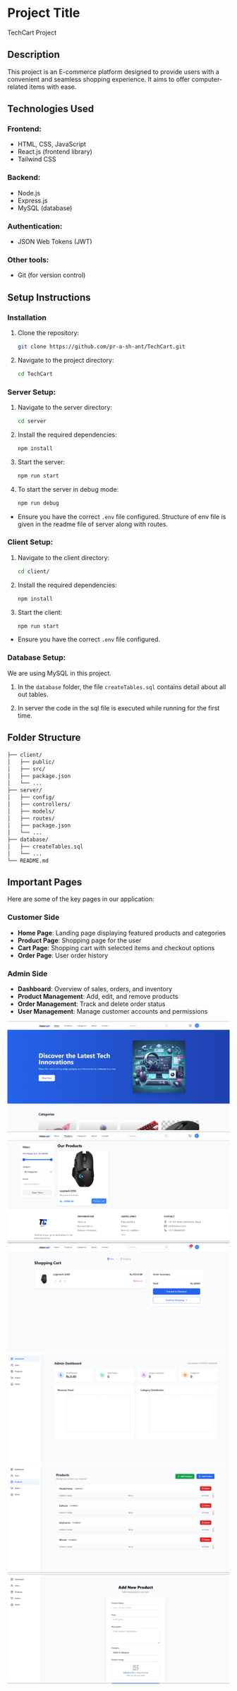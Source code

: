 # Project Title

TechCart Project

## Description

This project is an E-commerce platform designed to provide users with a convenient and seamless shopping experience. It aims to offer computer-related items with ease.

## Technologies Used

### Frontend:

- HTML, CSS, JavaScript
- React.js (frontend library)
- Tailwind CSS

### Backend:

- Node.js
- Express.js
- MySQL (database)

### Authentication:

- JSON Web Tokens (JWT)

### Other tools:

- Git (for version control)

## Setup Instructions

### Installation

1. Clone the repository:

   ```bash
   git clone https://github.com/pr-a-sh-ant/TechCart.git
   ```

2. Navigate to the project directory:
   ```bash
   cd TechCart
   ```

### Server Setup:

1. Navigate to the server directory:

   ```sh
   cd server
   ```

2. Install the required dependencies:

   ```sh
   npm install
   ```

3. Start the server:

   ```sh
   npm run start
   ```

4. To start the server in debug mode:
   ```sh
   npm run debug
   ```

- Ensure you have the correct `.env` file configured. Structure of env file is given in the readme file of server along with routes.

### Client Setup:

1. Navigate to the client directory:

   ```sh
   cd client/
   ```

2. Install the required dependencies:

   ```sh
   npm install
   ```

3. Start the client:
   ```sh
   npm run start
   ```

- Ensure you have the correct `.env` file configured.

### Database Setup:

We are using MySQL in this project.

1. In the `database` folder, the file `createTables.sql` contains detail about all out tables.

2. In server the code in the sql file is executed while running for the first time.

## Folder Structure

```
├── client/
│   ├── public/
│   ├── src/
│   ├── package.json
│   └── ...
├── server/
│   ├── config/
│   ├── controllers/
│   ├── models/
│   ├── routes/
│   ├── package.json
│   └── ...
├── database/
│   ├── createTables.sql
│   └── ...
└── README.md
```

## Important Pages

Here are some of the key pages in our application:

### Customer Side

- **Home Page**: Landing page displaying featured products and categories
- **Product Page**: Shopping page for the user
- **Cart Page**: Shopping cart with selected items and checkout options
- **Order Page**: User order history

### Admin Side

- **Dashboard**: Overview of sales, orders, and inventory
- **Product Management**: Add, edit, and remove products
- **Order Management**: Track and delete order status
- **User Management**: Manage customer accounts and permissions

![Home Page](Images/Customer/Home.png)
![Product Page](Images/Customer/Products.png)
![Cart Page](Images/Customer/Cart.png)
![Admin Page](Images/Admin/Admin.png)
![Admin Product Page](Images/Admin/AdminProduct.png)
![Admin Add Product](Images/Admin/AddProduct.png)

